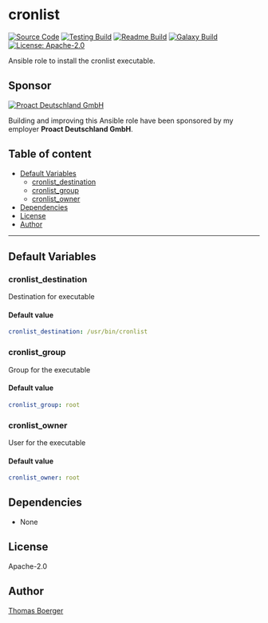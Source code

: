 # cronlist

[![Source Code](https://img.shields.io/badge/github-source%20code-blue?logo=github&logoColor=white)](https://github.com/rolehippie/cronlist) [![Testing Build](https://github.com/rolehippie/cronlist/workflows/testing/badge.svg)](https://github.com/rolehippie/cronlist/actions?query=workflow%3Atesting) [![Readme Build](https://github.com/rolehippie/cronlist/workflows/readme/badge.svg)](https://github.com/rolehippie/cronlist/actions?query=workflow%3Areadme) [![Galaxy Build](https://github.com/rolehippie/cronlist/workflows/galaxy/badge.svg)](https://github.com/rolehippie/cronlist/actions?query=workflow%3Agalaxy) [![License: Apache-2.0](https://img.shields.io/github/license/rolehippie/cronlist)](https://github.com/rolehippie/cronlist/blob/master/LICENSE) 

Ansible role to install the cronlist executable. 

## Sponsor 

[![Proact Deutschland GmbH](https://proact.eu/wp-content/uploads/2020/03/proact-logo.png)](https://proact.eu) 

Building and improving this Ansible role have been sponsored by my employer **Proact Deutschland GmbH**.

## Table of content

* [Default Variables](#default-variables)
  * [cronlist_destination](#cronlist_destination)
  * [cronlist_group](#cronlist_group)
  * [cronlist_owner](#cronlist_owner)
* [Dependencies](#dependencies)
* [License](#license)
* [Author](#author)

---

## Default Variables

### cronlist_destination

Destination for executable

#### Default value

```YAML
cronlist_destination: /usr/bin/cronlist
```

### cronlist_group

Group for the executable

#### Default value

```YAML
cronlist_group: root
```

### cronlist_owner

User for the executable

#### Default value

```YAML
cronlist_owner: root
```

## Dependencies

* None

## License

Apache-2.0

## Author

[Thomas Boerger](https://github.com/tboerger)
